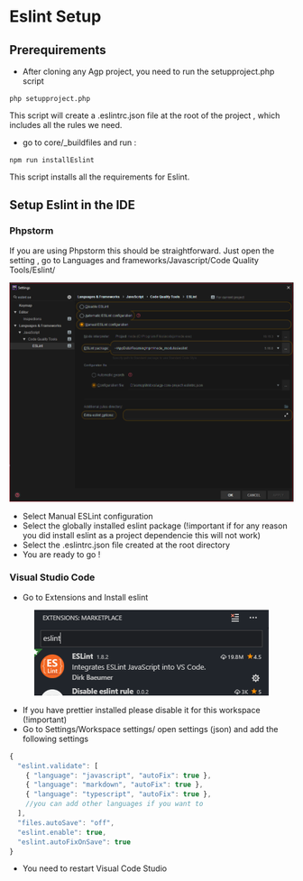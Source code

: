 # Eslint Setup 
## Prerequirements
- After cloning any Agp project, you need to run the setupproject.php script
```
php setupproject.php
```
This script will create a .eslintrc.json file at the root of the project , which includes all the rules we need.
- go to core/_buildfiles and run : 
```
npm run installEslint
```
This script installs all the requirements for Eslint.
## Setup Eslint in the IDE
### Phpstorm
If you are using Phpstorm this should be straightforward. Just open the setting , go to Languages and frameworks/Javascript/Code Quality Tools/Eslint/
<div>
  <img src="./eslintPhpstorm.PNG" alt="">
</div>

- Select Manual ESLint configuration
- Select the globally installed eslint package (!important if for any reason you did install eslint as a project dependencie this will not work)
- Select the .eslintrc.json file created at the root directory
- You are ready to go !

### Visual Studio Code
 
- Go to Extensions and Install eslint
<div style="text-align:center">
  <img src="./eslintVscode.PNG" alt="">
</div>

- If you have prettier installed please disable it for this workspace (!important)
- Go to Settings/Workspace settings/ open settings (json) and add the following settings
```javascript
{
  "eslint.validate": [
    { "language": "javascript", "autoFix": true },
    { "language": "markdown", "autoFix": true },
    { "language": "typescript", "autoFix": true },
    //you can add other languages if you want to
  ],
  "files.autoSave": "off",
  "eslint.enable": true,
  "eslint.autoFixOnSave": true
}
```
- You need to restart Visual Code Studio